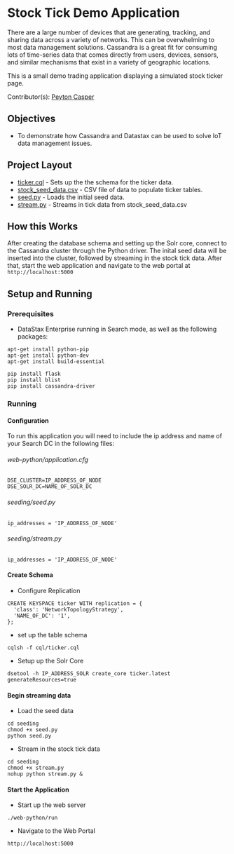 # Stock Tick Demo Application
There are a large number of devices that are generating, tracking, and sharing data across a variety of networks. This can be overwhelming to most data management solutions. Cassandra is a great fit for consuming lots of time-series data that comes directly from users, devices, sensors, and similar mechanisms that exist in a variety of geographic locations.

This is a small demo trading application displaying a simulated stock ticker page.

Contributor(s): [Peyton Casper](https://github.com/peytoncasper)

## Objectives

* To demonstrate how Cassandra and Datastax can be used to solve IoT data management issues.
  
## Project Layout

* [ticker.cql](/cql/ticker.cql) - Sets up the the schema for the ticker data.
* [stock_seed_data.csv](/seeding/stock_seed_data.csv) - CSV file of data to populate ticker tables.
* [seed.py](/seeding/seed.py) - Loads the initial seed data.
* [stream.py](/seeding/stream.py) - Streams in tick data from stock_seed_data.csv

## How this Works

After creating the database schema and setting up the Solr core, connect to the Cassandra cluster through the Python driver. The inital seed data will be inserted into the cluster, followed by streaming in the stock tick data. After that, start the web application and navigate to the web portal at `http://localhost:5000`

## Setup and Running

### Prerequisites

* DataStax Enterprise running in Search mode, as well as the following packages:

```
apt-get install python-pip
apt-get install python-dev
apt-get install build-essential

pip install flask
pip install blist
pip install cassandra-driver
```

### Running

#### Configuration

To run this application you will need to include the ip address and name of your Search DC in the following files:

###### web-python/application.cfg

    DSE_CLUSTER=IP_ADDRESS_OF_NODE
    DSE_SOLR_DC=NAME_OF_SOLR_DC

###### seeding/seed.py
    
    ip_addresses = 'IP_ADDRESS_OF_NODE'
    
###### seeding/stream.py
    
    ip_addresses = 'IP_ADDRESS_OF_NODE'
    
#### Create Schema

* Configure Replication
```
CREATE KEYSPACE ticker WITH replication = {
  'class': 'NetworkTopologyStrategy',
  'NAME_OF_DC': '1',
};
```
* set up the table schema

`cqlsh -f cql/ticker.cql`
    
* Setup up the Solr Core
    
`dsetool -h IP_ADDRESS_SOLR create_core ticker.latest generateResources=true`

#### Begin streaming data    
    
* Load the seed data
```
cd seeding
chmod +x seed.py
python seed.py
 ```   
* Stream in the stock tick data
 ```
cd seeding
chmod +x stream.py
nohup python stream.py &
 ```
    
#### Start the Application

* Start up the web server
 
`./web-python/run`
    
* Navigate to the Web Portal
  
`http://localhost:5000`


